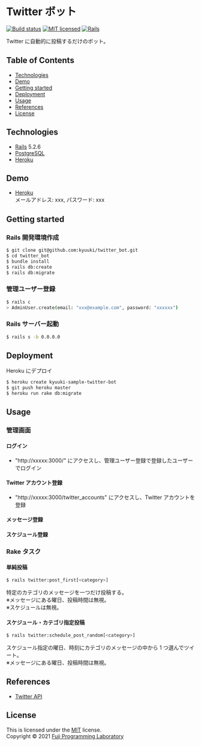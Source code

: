 Twitter ボット
==============

[![Build status][shield-build]](#)
[![MIT licensed][shield-license]](#)
[![Rails][shield-rails]][rails]

Twitter に自動的に投稿するだけのボット。

## Table of Contents

* [Technologies](#technologies)
* [Demo](#demo)
* [Getting started](#getting-started)
* [Deployment](#deployment)
* [Usage](#usage)
* [References](#references)
* [License](#license)

## Technologies

* [Rails][rails] 5.2.6
* [PostgreSQL][postgresql]
* [Heroku][heroku]

## Demo

* [Heroku](https://kyuuki-twitter-bot.herokuapp.com)  
  メールアドレス: xxx, パスワード: xxx

## Getting started

### Rails 開発環境作成

```sh
$ git clone git@github.com:kyuuki/twitter_bot.git
$ cd twitter_bot
$ bundle install
$ rails db:create
$ rails db:migrate
```

### 管理ユーザー登録

```sh
$ rails c
> AdminUser.create(email: "xxx@example.com", password: "xxxxxx")
```

### Rails サーバー起動

```sh
$ rails s -b 0.0.0.0
```

## Deployment

Heroku にデプロイ

```sh
$ heroku create kyuuki-sample-twitter-bot
$ git push heroku master
$ heroku run rake db:migrate
```

## Usage

### 管理画面

#### ログイン

- "http://xxxxx:3000/" にアクセスし、管理ユーザー登録で登録したユーザーでログイン

#### Twitter アカウント登録

- "http://xxxxx:3000/twitter_accounts" にアクセスし、Twitter アカウントを登録

#### メッセージ登録

#### スケジュール登録

### Rake タスク

#### 単純投稿

```sh
$ rails twitter:post_first[<category>]
```

特定のカテゴリのメッセージを一つだけ投稿する。  
※メッセージにある曜日、投稿時間は無視。  
※スケジュールは無視。

#### スケジュール・カテゴリ指定投稿

```sh
$ rails twitter:schedule_post_random[<category>]
```

スケジュール指定の曜日、時刻にカテゴリのメッセージの中から 1 つ選んでツイート。  
※メッセージにある曜日、投稿時間は無視。

## References

* [Twitter API](https://developer.twitter.com/en/docs/twitter-api)

## License

This is licensed under the [MIT](https://choosealicense.com/licenses/mit/) license.  
Copyright &copy; 2021 [Fuji Programming Laboratory](https://fuji-labo.com/)



[rails]: https://rubyonrails.org/
[postgresql]: https://www.postgresql.org/
[heroku]: https://www.heroku.com/home

[shield-build]: https://img.shields.io/badge/build-passing-brightgreen.svg
[shield-license]: https://img.shields.io/badge/license-MIT-blue.svg
[shield-rails]: https://img.shields.io/badge/-Rails-CC0000.svg?logo=ruby-on-rails&style=flat
